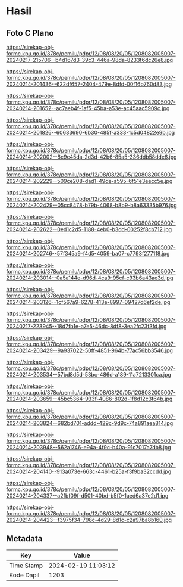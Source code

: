 # Hasil

## Foto C Plano

https://sirekap-obj-formc.kpu.go.id/378c/pemilu/pdpr/12/08/08/20/05/1208082005007-20240217-215706--b4d167d3-39c3-446a-98da-8233f6dc26e8.jpg

https://sirekap-obj-formc.kpu.go.id/378c/pemilu/pdpr/12/08/08/20/05/1208082005007-20240214-201436--622df657-2404-479e-8dfd-00f16b760d83.jpg

https://sirekap-obj-formc.kpu.go.id/378c/pemilu/pdpr/12/08/08/20/05/1208082005007-20240214-201652--ac7aeb4f-1af5-45ba-a53e-ac45aac5909c.jpg

https://sirekap-obj-formc.kpu.go.id/378c/pemilu/pdpr/12/08/08/20/05/1208082005007-20240214-201826--60633690-6b30-485f-a333-1c5d04822e9b.jpg

https://sirekap-obj-formc.kpu.go.id/378c/pemilu/pdpr/12/08/08/20/05/1208082005007-20240214-202002--8c9c45da-2d3d-42b6-85a5-336ddb58dde6.jpg

https://sirekap-obj-formc.kpu.go.id/378c/pemilu/pdpr/12/08/08/20/05/1208082005007-20240214-202229--509ce208-dad1-49de-a595-6f51e3eecc5e.jpg

https://sirekap-obj-formc.kpu.go.id/378c/pemilu/pdpr/12/08/08/20/05/1208082005007-20240214-202429--05cc8478-b79b-4068-b8b9-b8a63335b976.jpg

https://sirekap-obj-formc.kpu.go.id/378c/pemilu/pdpr/12/08/08/20/05/1208082005007-20240214-202622--0ed1c2d5-1188-4eb0-b3dd-00252f8cb712.jpg

https://sirekap-obj-formc.kpu.go.id/378c/pemilu/pdpr/12/08/08/20/05/1208082005007-20240214-202746--57f345a9-f4d5-4059-ba07-c7793f277118.jpg

https://sirekap-obj-formc.kpu.go.id/378c/pemilu/pdpr/12/08/08/20/05/1208082005007-20240214-203014--0a5a144e-d96d-4ca9-95cf-c93b6a43ae3d.jpg

https://sirekap-obj-formc.kpu.go.id/378c/pemilu/pdpr/12/08/08/20/05/1208082005007-20240214-203126--1cf567a9-6278-413e-8997-09427d6ef2de.jpg

https://sirekap-obj-formc.kpu.go.id/378c/pemilu/pdpr/12/08/08/20/05/1208082005007-20240217-223945--18d7fb1e-a7e5-46dc-8df8-3ea2fc23f3fd.jpg

https://sirekap-obj-formc.kpu.go.id/378c/pemilu/pdpr/12/08/08/20/05/1208082005007-20240214-203429--9a937022-50ff-4851-964b-77ac56bb3546.jpg

https://sirekap-obj-formc.kpu.go.id/378c/pemilu/pdpr/12/08/08/20/05/1208082005007-20240214-203534--57bd8d5d-53bc-486d-a189-11a7213301ca.jpg

https://sirekap-obj-formc.kpu.go.id/378c/pemilu/pdpr/12/08/08/20/05/1208082005007-20240214-203659--45bc5364-933f-4086-802d-1f8d12c3f64b.jpg

https://sirekap-obj-formc.kpu.go.id/378c/pemilu/pdpr/12/08/08/20/05/1208082005007-20240214-203824--682bd701-addd-429c-9d9c-74a891aea814.jpg

https://sirekap-obj-formc.kpu.go.id/378c/pemilu/pdpr/12/08/08/20/05/1208082005007-20240214-203948--562a1746-e94a-4f9c-b40a-91c7017a7db8.jpg

https://sirekap-obj-formc.kpu.go.id/378c/pemilu/pdpr/12/08/08/20/05/1208082005007-20240214-204140--913a073e-663c-4461-b25a-f3f9ba32ccdd.jpg

https://sirekap-obj-formc.kpu.go.id/378c/pemilu/pdpr/12/08/08/20/05/1208082005007-20240214-204337--a2fbf09f-d501-40bd-b5f0-1aed6a37e2d1.jpg

https://sirekap-obj-formc.kpu.go.id/378c/pemilu/pdpr/12/08/08/20/05/1208082005007-20240214-204423--f3975f34-798c-4d29-8d1c-c2a97ba8b160.jpg


## Metadata

| Key        | Value               |
| ---------- | ------------------- |
| Time Stamp | 2024-02-19 11:03:12 |
| Kode Dapil | 1203                |



